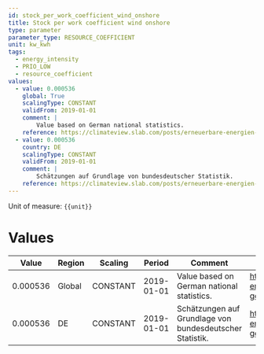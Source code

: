 ```yaml
---
id: stock_per_work_coefficient_wind_onshore
title: Stock per work coefficient wind onshore
type: parameter
parameter_type: RESOURCE_COEFFICIENT
unit: kw_kwh
tags:
  - energy_intensity
  - PRIO_LOW
  - resource_coefficient
values:
  - value: 0.000536
    global: True
    scalingType: CONSTANT
    validFrom: 2019-01-01
    comment: |
        Value based on German national statistics.
    reference: https://climateview.slab.com/posts/erneuerbare-energien-deutschland-renewable-energy-germany-jencznun#hzami-wind-power
  - value: 0.000536
    country: DE
    scalingType: CONSTANT
    validFrom: 2019-01-01
    comment: |
        Schätzungen auf Grundlage von bundesdeutscher Statistik.
    reference: https://climateview.slab.com/posts/erneuerbare-energien-deutschland-renewable-energy-germany-jencznun#hrszh-windenergie
---
```



Unit of measure: `{{unit}}`


# Values


| Value | Region | Scaling | Period | Comment | Reference |
|-------|--------|---------|--------|---------|-----------|
| 0.000536 | Global | CONSTANT | 2019-01-01 | Value based on German national statistics. | https://climateview.slab.com/posts/erneuerbare-energien-deutschland-renewable-energy-germany-jencznun#hzami-wind-power |
| 0.000536 | DE | CONSTANT | 2019-01-01 | Schätzungen auf Grundlage von bundesdeutscher Statistik. | https://climateview.slab.com/posts/erneuerbare-energien-deutschland-renewable-energy-germany-jencznun#hrszh-windenergie |


